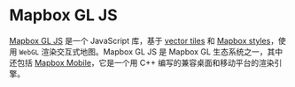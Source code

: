 # Mapbox GL JS

[Mapbox GL JS](https://docs.mapbox.com/mapbox-gl-js/api/) 是一个 JavaScript 库，基于 [vector tiles](https://docs.mapbox.com/help/glossary/vector-tiles/) 和 [Mapbox styles](https://docs.mapbox.com/mapbox-gl-js/style-spec/)，使用 `WebGL` 渲染交互式地图。Mapbox GL JS 是 Mapbox GL 生态系统之一，其中还包括 [Mapbox Mobile](https://www.mapbox.com/mobile/)，它是一个用 C++ 编写的兼容桌面和移动平台的渲染引擎。
